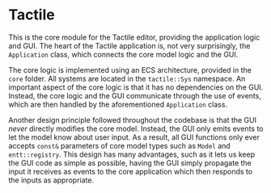 # Tactile

This is the core module for the Tactile editor, providing the application logic and GUI. The heart of the Tactile
application is, not very surprisingly, the `Application` class, which connects the core model logic and the GUI.

The core logic is implemented using an ECS architecture, provided in the `core` folder. All systems are located in
the `tactile::Sys` namespace. An important aspect of the core logic is that it has no dependencies on the GUI. Instead,
the core logic and the GUI communicate through the use of events, which are then handled by the
aforementioned `Application` class.

Another design principle followed throughout the codebase is that the GUI _never_ directly modifies the core model.
Instead, the GUI only emits events to let the model know about user input. As a result, all GUI functions only ever
accepts `const&` parameters of core model types such as
`Model` and `entt::registry`. This design has many advantages, such as it lets us keep the GUI code as simple as
possible, having the GUI simply propagate the input it receives as events to the core application which then responds to
the inputs as appropriate.
